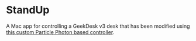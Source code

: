 # StandUp

A Mac app for controlling a GeekDesk v3 desk that has been modified using [this custom Particle Photon based controller](https://github.com/Hypnopompia/photon-desk).
